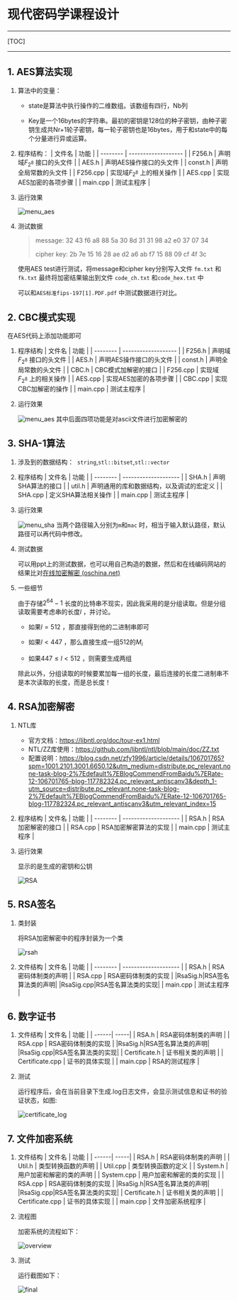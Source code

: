 # 现代密码学课程设计

---

[TOC]

<!-- vscode-markdown-toc-config
	numbering=true
	autoSave=true
	/vscode-markdown-toc-config -->
<!-- /vscode-markdown-toc -->

---

## 1. AES算法实现

1. 算法中的变量：
   * state是算法中执行操作的二维数组。该数组有四行，Nb列

   * Key是一个16bytes的字符串。最初的密钥是128位的种子密钥，由种子密钥生成共Nr+1轮子密钥，每一轮子密钥也是16bytes，用于和state中的每个分量进行异或运算。

2. 程序结构：
   | 文件名      | 功能                  |
   | -------- | ------------------- |
   | F256.h   | 声明域$F_{2^8}$ 接口的头文件 |
   | AES.h    | 声明AES操作接口的头文件       |
   | const.h  | 声明全局常数的头文件          |
   | F256.cpp | 实现域$F_{2^8}$ 上的相关操作 |
   | AES.cpp  | 实现AES加密的各项步骤        |
   | main.cpp | 测试主程序               |

3. 运行效果

   ![menu_aes](images/menu_aes.png)

4. 测试数据

   > message: 32 43 f6 a8 88 5a 30 8d 31 31 98 a2 e0 37 07 34
   >
   > cipher key: 2b 7e 15 16 28 ae d2 a6 ab f7 15 88 09 cf 4f 3c

   使用AES test进行测试，将message和cipher key分别写入文件 `fm.txt`  和 `fk.txt`  最终将加密结果输出到文件 `code_ch.txt`   和`code_hex.txt` 中

   可以和`AES标准fips-197[1].PDF.pdf` 中测试数据进行对比。

## 2. CBC模式实现

在AES代码上添加功能即可

1. 程序结构
   | 文件名      | 功能                  |
   | -------- | ------------------- |
   | F256.h   | 声明域$F_{2^8}$ 接口的头文件 |
   | AES.h    | 声明AES操作接口的头文件       |
   | const.h  | 声明全局常数的头文件          |
   | CBC.h    | CBC模式加解密的接口         |
   | F256.cpp | 实现域$F_{2^8}$ 上的相关操作 |
   | AES.cpp  | 实现AES加密的各项步骤        |
   | CBC.cpp  | 实现CBC加解密的操作         |
   | main.cpp | 测试主程序               |

2. 运行效果

   ![menu_aes](images/menu_aes.png)
   其中后面四项功能是对ascii文件进行加密解密的

## 3. SHA-1算法

1. 涉及到的数据结构：  `string`,`stl::bitset`,`stl::vector`
2. 程序结构
   | 文件名      | 功能                   |
   | -------- | -------------------- |
   | SHA.h    | 声明SHA算法的接口           |
   | util.h   | 声明通用的库和数据结构，以及调试的宏定义 |
   | SHA.cpp  | 定义SHA算法相关操作          |
   | main.cpp | 测试主程序                |

3. 运行效果

   ![menu_sha](images/menu_sha1.png)
   当两个路径输入分别为`m`和`mac` 时，相当于输入默认路径，默认路径可以再代码中修改。

4. 测试数据

   可以用ppt上的测试数据，也可以用自己构造的数据，然后和在线编码网站的结果比对[在线加密解密 (oschina.net)](https://tool.oschina.net/encrypt?type=2)

5. 一些细节

   由于存储$2^{64}-1$ 长度的比特串不现实，因此我采用的是分组读取。但是分组读取需要考虑串的长度$l$ ，并讨论。

   * 如果$l=512$ ，那直接得到他的二进制串即可

   * 如果$l\lt 447$ ，那么直接生成一组512的$M_i$

   * 如果$447\leq l\lt512$ ，则需要生成两组

   除此以外，分组读取的时候要累加每一组的长度，最后连接的长度二进制串不是本次读取的长度，而是总长度！

## 4. RSA加密解密

1. NTL库
   * 官方文档：<https://libntl.org/doc/tour-ex1.html>
   * NTL/ZZ库使用：<https://github.com/libntl/ntl/blob/main/doc/ZZ.txt>
   * 配置说明：<https://blog.csdn.net/zfy1996/article/details/106701765?spm=1001.2101.3001.6650.12&utm_medium=distribute.pc_relevant.none-task-blog-2%7Edefault%7EBlogCommendFromBaidu%7ERate-12-106701765-blog-117782324.pc_relevant_antiscanv3&depth_1-utm_source=distribute.pc_relevant.none-task-blog-2%7Edefault%7EBlogCommendFromBaidu%7ERate-12-106701765-blog-117782324.pc_relevant_antiscanv3&utm_relevant_index=15>

2. 程序结构
   | 文件名      | 功能                   |
   | -------- | -------------------- |
   | RSA.h    | RSA加密解密的接口           |
   | RSA.cpp  | RSA加密解密算法的实现        |
   | main.cpp | 测试主程序                |

3. 运行效果

   显示的是生成的密钥和公钥

   ![RSA](images/RSA.png)

## 5. RSA签名

1. 类封装

   将RSA加密解密中的程序封装为一个类

   ![rsah](images/rsah.png)

2. 文件结构
   | 文件名      | 功能                   |
   | -------- | -------------------- |
   | RSA.h    | RSA密码体制类的声明           |
   | RSA.cpp  | RSA密码体制类的实现        |
   |RsaSig.h|RSA签名算法类的声明|
   |RsaSig.cpp|RSA签名算法类的实现|
   | main.cpp | 测试主程序                |

## 6. 数字证书

1. 文件结构
   | 文件名 | 功能 |
   | ------| -----|
   | RSA.h    | RSA密码体制类的声明           |
   | RSA.cpp  | RSA密码体制类的实现        |
   |RsaSig.h|RSA签名算法类的声明|
   |RsaSig.cpp|RSA签名算法类的实现|
   | Certificate.h | 证书相关类的声明 |
   | Certificate.cpp | 证书的具体实现 |
   | main.cpp | RSA的测试程序 |

2. 测试

   运行程序后，会在当前目录下生成.log日志文件，会显示测试信息和证书的验证状态，如图:

   ![certificate_log](images/certificate_log.png)

## 7. 文件加密系统

1. 文件结构
   | 文件名 | 功能 |
   | ------| -----|
   | RSA.h    | RSA密码体制类的声明           |
   | Util.h | 类型转换函数的声明 |
   | Util.cpp | 类型转换函数的定义 |
   | System.h | 用户加密和解密的类的声明 |
   | System.cpp | 用户加密和解密的类的实现 |
   | RSA.cpp  | RSA密码体制类的实现        |
   |RsaSig.h|RSA签名算法类的声明|
   |RsaSig.cpp|RSA签名算法类的实现|
   | Certificate.h | 证书相关类的声明 |
   | Certificate.cpp | 证书的具体实现 |
   | main.cpp | 文件加密系统程序 |

2. 流程图

   加密系统的流程如下：

   ![overview](images/overview.png)

3. 测试

   运行截图如下：

   ![final](images/final_result.png)